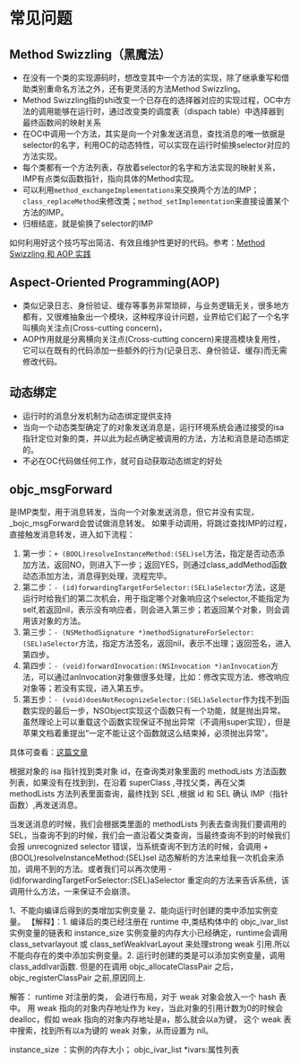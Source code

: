# 常见问题

## Method Swizzling（黑魔法）

- 在没有一个类的实现源码时，想改变其中一个方法的实现，除了继承重写和借助类别重命名方法之外，还有更灵活的方法Method Swizzling。
- Method Swizzling指的shi改变一个已存在的选择器对应的实现过程，OC中方法的调用能够在运行时，通过改变类的调度表（dispach table）中选择器到最终函数间的映射关系
- 在OC中调用一个方法，其实是向一个对象发送消息，查找消息的唯一依据是selector的名字，利用OC的动态特性，可以实现在运行时偷换selector对应的方法实现。
- 每个类都有一个方法列表，存放着selector的名字和方法实现的映射关系，IMP有点类似函数指针，指向具体的Method实现。
- 可以利用`method_exchangeImplementations`来交换两个方法的IMP；`class_replaceMethod`来修改类；`method_setImplementation`来直接设置某个方法的IMP。
- 归根结底，就是偷换了selector的IMP

如何利用好这个技巧写出简洁、有效且维护性更好的代码。参考：[Method Swizzling 和 AOP 实践](http://tech.glowing.com/cn/method-swizzling-aop/)

## Aspect-Oriented Programming(AOP)

- 类似记录日志、身份验证、缓存等事务非常琐碎，与业务逻辑无关，很多地方都有，又很难抽象出一个模块，这种程序设计问题，业界给它们起了一个名字叫横向关注点(Cross-cutting concern)，
- AOP作用就是分离横向关注点(Cross-cutting concern)来提高模块复用性，它可以在既有的代码添加一些额外的行为(记录日志、身份验证、缓存)而无需修改代码。

## 动态绑定
- 运行时的消息分发机制为动态绑定提供支持
- 当向一个动态类型确定了的对象发送消息是，运行环境系统会通过接受的isa指针定位对象的类，并以此为起点确定被调用的方法，方法和消息是动态绑定的。
- 不必在OC代码做任何工作，就可自动获取动态绑定的好处

## objc_msgForward
是IMP类型，用于消息转发，当向一个对象发送消息，但它并没有实现，_bojc_msgForward会尝试做消息转发。
如果手动调用，将跳过查找IMP的过程，直接触发消息转发，进入如下流程：
1. 第一步：`+ (BOOL)resolveInstanceMethod:(SEL)sel`方法，指定是否动态添加方法，返回NO，则进入下一步；返回YES，则通过class_addMethod函数动态添加方法，消息得到处理，流程完毕。
2. 第二步：`- (id)forwardingTargetForSelector:(SEL)aSelector`方法，这是运行时给我们的第二次机会，用于指定哪个对象响应这个selector,不能指定为self,若返回nil，表示没有响应者，则会进入第三步；若返回某个对象，则会调用该对象的方法。
3. 第三步：`- (NSMethodSignature *)methodSignatureForSelector:(SEL)aSelector`方法，指定方法签名，返回nil，表示不出理；返回签名，进入第四步。
4. 第四步：`- (void)forwardInvocation:(NSInvocation *)anInvocation  `方法，可以通过anInvocation对象做很多处理，比如：修改实现方法、修改响应对象等；若没有实现，进入第五步。
5. 第五步：`- (void)doesNotRecognizeSelector:(SEL)aSelector`作为找不到函数实现的最后一步，NSObject实现这个函数只有一个功能，就是抛出异常。虽然理论上可以重载这个函数实现保证不抛出异常（不调用super实现），但是苹果文档着重提出“一定不能让这个函数就这么结束掉，必须抛出异常”。

具体可查看：[这篇文章](https://www.cnblogs.com/biosli/p/NSObject_inherit_2.html)


<!--sec data-title="问题1：objc在向一个对象发送消息时，发生了什么？" data-id="section1" data-show=true ces-->

根据对象的 isa 指针找到类对象 id，在查询类对象里面的 methodLists 方法函数列表，如果没有在找到到，在沿着 superClass ,寻找父类，再在父类 methodLists 方法列表里面查询，最终找到 SEL ,根据 id 和 SEL 确认 IMP（指针函数）,再发送消息。
 
<!--endsec-->
 
<!--sec data-title="问题2：什么时候会报unrecognized selector错误？iOS有哪些机制来避免走到这一步？" data-id="section2" data-show=true ces-->

当发送消息的时候，我们会根据类里面的 methodLists 列表去查询我们要调用的SEL，当查询不到的时候，我们会一直沿着父类查询，当最终查询不到的时候我们会报 unrecognized selector 错误，当系统查询不到方法的时候，会调用 +(BOOL)resolveInstanceMethod:(SEL)sel 动态解析的方法来给我一次机会来添加，调用不到的方法。或者我们可以再次使用 -(id)forwardingTargetForSelector:(SEL)aSelector 重定向的方法来告诉系统，该调用什么方法，一来保证不会崩溃。
 
<!--endsec-->

<!--sec data-title="能否向编译后得到的类中增加实例变量？能否向运行时创建的类中添加实例变量？为什么？" data-id="section3" data-show=true ces-->

1、不能向编译后得到的类增加实例变量 
2、能向运行时创建的类中添加实例变量。
【解释】：1. 编译后的类已经注册在 runtime 中,类结构体中的 objc_ivar_list 实例变量的链表和 instance_size 实例变量的内存大小已经确定，runtime会调用 class_setvarlayout 或 class_setWeaklvarLayout 来处理strong weak 引用.所以不能向存在的类中添加实例变量。2. 运行时创建的类是可以添加实例变量，调用class_addIvar函数. 但是的在调用 objc_allocateClassPair 之后，objc_registerClassPair 之前,原因同上.
 
<!--endsec-->

<!--sec data-title="runtime如何实现weak变量的自动置nil？" data-id="section4" data-show=true ces-->
 
解答： runtime 对注册的类， 会进行布局，对于 weak 对象会放入一个 hash 表中。 用 weak 指向的对象内存地址作为 key，当此对象的引用计数为0的时候会 dealloc，假如 weak 指向的对象内存地址是a，那么就会以a为键， 这个 weak 表中搜索，找到所有以a为键的 weak 对象，从而设置为 nil。
<!--endsec-->
<!--sec data-title="给类添加一个属性后，在类结构体里哪些元素会发生变化？" data-id="section5" data-show=true ces-->

instance_size ：实例的内存大小；
objc_ivar_list *ivars:属性列表
<!--endsec-->















